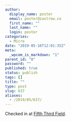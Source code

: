 ```yaml
---
author:
  display_name: poster
  email: poster@zastrow.co
  first_name: ""
  last_name: ""
  login: poster
categories:
  - Micro
date: "2019-05-16T12:01:35Z"
meta:
  _wpcom_is_markdown: "1"
parent_id: "0"
password: ""
published: true
status: publish
tags: []
title: ""
type: post
slug: 637
aliases:
  - /2019/05/637/
---
```

<p>Checked in at <a href="http://4sq.com/cfaK6o">Fifth Third Field</a>.</p>
